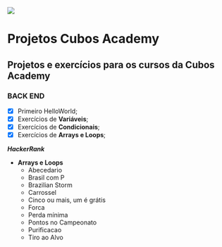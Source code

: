 ![](https://i.imgur.com/xG74tOh.png)

# Projetos Cubos Academy

## Projetos e exercícios para os cursos da Cubos Academy

### **BACK END**

- [x] Primeiro HelloWorld;
- [x] Exercícios de **Variáveis**;
- [x] Exercícios de **Condicionais**;
- [x] Exercícios de **Arrays e Loops**;

***HackerRank***
* **Arrays e Loops**
    - Abecedario
    - Brasil com P
    - Brazilian Storm
    - Carrossel
    - Cinco ou mais, um é grátis
    - Forca
    - Perda mínima
    - Pontos no Campeonato
    - Purificacao
    - Tiro ao Alvo
